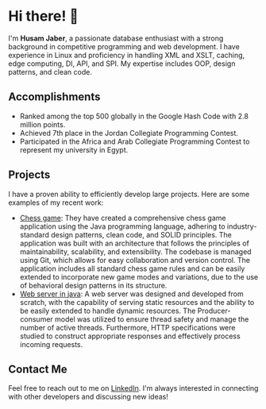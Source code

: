 # Hi there! 👋

I'm **Husam Jaber**, a passionate database enthusiast with a strong background in competitive programming and web development. I have experience in Linux and proficiency in handling XML and XSLT, caching, edge computing, DI, API, and SPI. My expertise includes OOP, design patterns, and clean code.

## Accomplishments

- Ranked among the top 500 globally in the Google Hash Code with 2.8 million points.
- Achieved 7th place in the Jordan Collegiate Programming Contest.
- Participated in the Africa and Arab Collegiate Programming Contest to represent my university in Egypt.

## Projects

I have a proven ability to efficiently develop large projects. Here are some examples of my recent work:

- [Chess game](https://github.com/HusamJbr/chess-game): They have created a comprehensive chess game application using the Java programming language, adhering to industry-standard design patterns, clean code, and SOLID principles. The application was built with an architecture that follows the principles of maintainability, scalability, and extensibility. The codebase is managed using Git, which allows for easy collaboration and version control. The application includes all standard chess game rules and can be easily extended to incorporate new game modes and variations, due to the use of behavioral design patterns in its structure.
- [Web server in java](https://github.com/HusamJbr/httpserver): A web server was designed and developed from scratch, with the capability of serving static resources and the ability to be easily extended to handle dynamic resources. The Producer-consumer model was utilized to ensure thread safety and manage the number of active threads. Furthermore, HTTP specifications were studied to construct appropriate responses and effectively process incoming requests.

## Contact Me

Feel free to reach out to me on [LinkedIn](https://www.linkedin.com/in/husamjbr/). I'm always interested in connecting with other developers and discussing new ideas!
